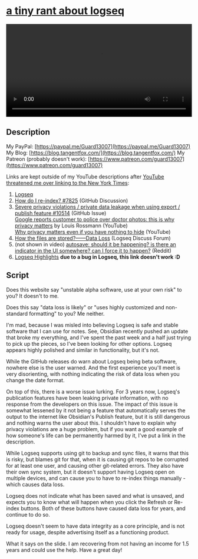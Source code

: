 # [a tiny rant about logseq](https://www.youtube.com/watch?v=nanD9vKQVWI)

<p><video controls style="width:100%;">
  <source src="../videos/dont-use-logseq.mp4" type="video/mp4">
</video></p>

## Description

My PayPal: [https://paypal.me/Guard13007](https://paypal.me/Guard13007)
My Blog: [https://blog.tangentfox.com/](https://blog.tangentfox.com/)
My Patreon (probably doesn't work): [https://www.patreon.com/guard13007](https://www.patreon.com/guard13007)

Links are kept outside of my YouTube descriptions after [YouTube threatened me over linking to the New York Times](../YouTube-threat.md):
1. [Logseq](https://logseq.com)
2. [How do I re-index? #7825](https://github.com/logseq/logseq/discussions/7825) (GitHub Discussion)
3. [Severe privacy violations / private data leakage when using export / publish feature #10514](https://github.com/logseq/logseq/issues/10514) (GitHub Issue)  
   [Google reports customer to police over doctor photos: this is why privacy matters](https://www.youtube.com/watch?v=CE0EB5bXj14) by Louis Rossmann (YouTube)  
   [Why privacy matters even if you have nothing to hide](https://www.youtube.com/watch?v=Hjspu7QV7O0) (YouTube)
4. [How the files are stored?——Data Loss](https://discuss.logseq.com/t/how-the-files-are-stored-data-loss/8195) (Logseq Discuss Forum)
5. (not shown in video) [autosave: should it be happening? is there an indicator in the UI somewhere? can I force it to happen?](https://www.reddit.com/r/logseq/comments/uw9hzu/autosave_should_it_be_happening_is_there_an/) (Reddit)
6. [Logseq Highlights](https://tangentfoxy.github.io/BlockSeq-Public/index.html#/page/logseq%20highlights) **due to a bug in Logseq, this link doesn't work :D**

## Script
Does this website say "unstable alpha software, use at your own risk" to you? It doesn't to me.

Does this say "data loss is likely" or "uses highly customized and non-standard formatting" to you? Me neither.

I'm mad, because I was misled into believing Logseq is safe and stable software that I can use for notes. See, Obsidian recently pushed an update that broke my everything, and I've spent the past week and a half just trying to pick up the pieces, so I've been looking for other options. Logseq appears highly polished and similar in functionality, but it's not.

While the GitHub releases do warn about Logseq being beta software, nowhere else is the user warned. And the first experience you'll meet is very disorienting, with nothing indicating the risk of data loss when you change the date format.

On top of this, there is a worse issue lurking. For 3 years now, Logseq's publication features have been leaking private information, with no response from the developers on this issue. The impact of this issue is somewhat lessened by it not being a feature that automatically serves the output to the internet like Obsidian's Publish feature, but it is still dangerous and nothing warns the user about this. I shouldn't have to explain why privacy violations are a huge problem, but if you want a good example of how someone's life can be permanently harmed by it, I've put a link in the description.

While Logseq supports using git to backup and sync files, it warns that this is risky, but blames git for that, when it is causing git repos to be corrupted for at least one user, and causing other git-related errors. They also have their own sync system, but it doesn't support having Logseq open on multiple devices, and can cause you to have to re-index things manually - which causes data loss.

Logseq does not indicate what has been saved and what is unsaved, and expects you to know what will happen when you click the Refresh or Re-index buttons. Both of these buttons have caused data loss for years, and continue to do so.

Logseq doesn't seem to have data integrity as a core principle, and is not ready for usage, despite advertising itself as a functioning product.

What it says on the slide. I am recovering from not having an income for 1.5 years and could use the help. Have a great day!
